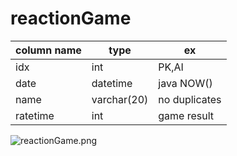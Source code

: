 # reactionGame

| column name | type        | ex            |
|-------------|-------------|---------------|
| idx         | int         | PK,AI         |
| date        | datetime    | java NOW()    |
| name        | varchar(20) | no duplicates |
| ratetime    | int         | game result   |


![reactionGame.png](https://s3-us-west-2.amazonaws.com/secure.notion-static.com/828bd44d-c816-4d60-a093-84e7a510a0ad/reactionGame.png)

